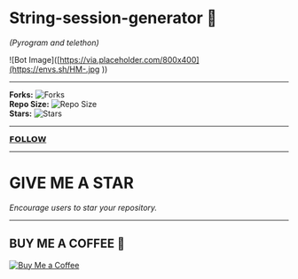 # String-session-generator 🚀  
*(Pyrogram and telethon)*  

![Bot Image]([https://via.placeholder.com/800x400](https://envs.sh/HM-.jpg
))  
<!-- Replace the above URL with your image URL -->

---

**Forks:** ![Forks](https://img.shields.io/github/forks/username/repo-name?style=social)  
**Repo Size:** ![Repo Size](https://img.shields.io/github/repo-size/username/repo-name)  
**Stars:** ![Stars](https://img.shields.io/github/stars/username/repo-name?style=social)  
<!-- Replace `username/repo-name` with your actual GitHub username and repository name -->

---

[𝗙𝗢𝗟𝗟𝗢𝗪](https://github.com/username)  
<!-- Replace the URL with your GitHub profile or desired link -->

---

# GIVE ME A STAR  
*Encourage users to star your repository.*

---

## BUY ME A COFFEE 🥺  
[![Buy Me a Coffee](https://img.shields.io/badge/Buy%20Me%20a%20Coffee-yellow?style=flat&logo=buymeacoffee)](https://www.buymeacoffee.com/yourusername)  
<!-- Replace the link with your Buy Me a Coffee profile URL -->
